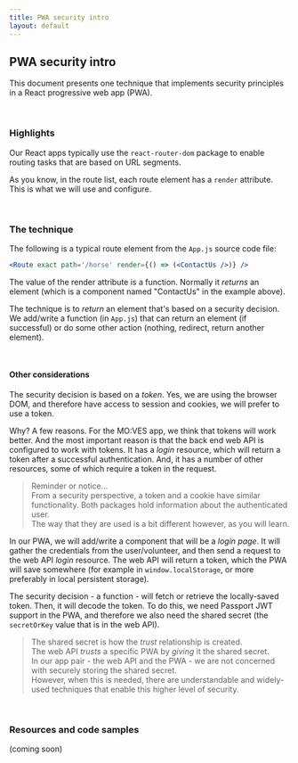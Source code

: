 ```yaml
---
title: PWA security intro
layout: default
---
```


## PWA security intro

This document presents one technique that implements security principles in a React progressive web app (PWA). 

<br>

### Highlights

Our React apps typically use the `react-router-dom` package to enable routing tasks that are based on URL segments. 

As you know, in the route list, each route element has a `render` attribute. This is what we will use and configure. 

<br>

### The technique

The following is a typical route element from the `App.js` source code file:

```jsx
<Route exact path='/horse' render={() => (<ContactUs />)} />
```

The value of the render attribute is a function. Normally it *returns* an element (which is a component named "ContactUs" in the example above). 

The technique is to *return* an element that's based on a security decision. We add/write a function (in `App.js`) that can return an element (if successful) or do some other action (nothing, redirect, return another element). 

<br>

#### Other considerations

The security decision is based on a *token*. Yes, we are using the browser DOM, and therefore have access to session and cookies, we will prefer to use a token. 

Why? A few reasons. For the MO:VES app, we think that tokens will work better. And the most important reason is that the back end web API is configured to work with tokens. It has a *login* resource, which will return a token after a successful authentication. And, it has a number of other resources, some of which require a token in the request. 

> Reminder or notice...  
> From a security perspective, a token and a cookie have similar functionality. Both packages hold information about the authenticated user.  
> The way that they are used is a bit different however, as you will learn. 

In our PWA, we will add/write a component that will be a *login page*. It will gather the credentials from the user/volunteer, and then send a request to the web API *login* resource. The web API will return a token, which the PWA will save somewhere (for example in `window.localStorage`, or more preferably in local persistent storage). 

The security decision - a function - will fetch or retrieve the locally-saved token. Then, it will decode the token. To do this, we need Passport JWT support in the PWA, and therefore we also need the shared secret (the `secretOrKey` value that is in the web API). 

> The shared secret is how the *trust* relationship is created.  
> The web API *trusts* a specific PWA by *giving* it the shared secret.    
> In our app pair - the web API and the PWA - we are not concerned with securely storing the shared secret.  
> However, when this is needed, there are understandable and widely-used techniques that enable this higher level of security. 

<br>

### Resources and code samples

(coming soon)

<br>
